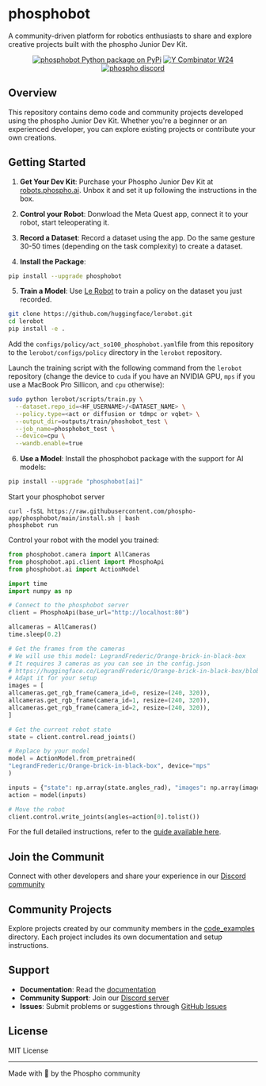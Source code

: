 # phosphobot

A community-driven platform for robotics enthusiasts to share and explore creative projects built with the phospho Junior Dev Kit.

<div align="center">

<a href="https://pypi.org/project/phosphobot/"><img src="https://img.shields.io/pypi/v/phosphobot?style=flat-square&label=pypi+phospho" alt="phosphobot Python package on PyPi"></a>
<a href="https://www.ycombinator.com/companies/phospho"><img src="https://img.shields.io/badge/Y%20Combinator-W24-orange?style=flat-square" alt="Y Combinator W24"></a>
<a href="https://discord.gg/cbkggY6NSK"><img src="https://img.shields.io/discord/1106594252043071509" alt="phospho discord"></a>

</div>

## Overview

This repository contains demo code and community projects developed using the phospho Junior Dev Kit. Whether you're a beginner or an experienced developer, you can explore existing projects or contribute your own creations.

## Getting Started

1. **Get Your Dev Kit**: Purchase your Phospho Junior Dev Kit at [robots.phospho.ai](https://robots.phospho.ai). Unbox it and set it up following the instructions in the box.

2. **Control your Robot**: Donwload the Meta Quest app, connect it to your robot, start teleoperating it.

3. **Record a Dataset**: Record a dataset using the app. Do the same gesture 30-50 times (depending on the task complexity) to create a dataset.

4. **Install the Package**:

```bash
pip install --upgrade phosphobot
```

5. **Train a Model**: Use [Le Robot](https://github.com/huggingface/lerobot) to train a policy on the dataset you just recorded.

```bash
git clone https://github.com/huggingface/lerobot.git
cd lerobot
pip install -e .
```

Add the `configs/policy/act_so100_phosphobot.yaml`file from this repository to the `lerobot/configs/policy` directory in the `lerobot` repository.

Launch the training script with the following command from the `lerobot` repository (change the device to `cuda` if you have an NVIDIA GPU, `mps` if you use a MacBook Pro Sillicon, and `cpu` otherwise):

```bash
sudo python lerobot/scripts/train.py \
  --dataset.repo_id=<HF_USERNAME>/<DATASET_NAME> \
  --policy.type=<act or diffusion or tdmpc or vqbet> \
  --output_dir=outputs/train/phoshobot_test \
  --job_name=phosphobot_test \
  --device=cpu \
  --wandb.enable=true
```

6. **Use a Model**:
   Install the phosphobot package with the support for AI models:

```bash
pip install --upgrade "phosphobot[ai]"
```

Start your phosphobot server

```
curl -fsSL https://raw.githubusercontent.com/phospho-app/phosphobot/main/install.sh | bash
phosphobot run
```

Control your robot with the model you trained:

```python
from phosphobot.camera import AllCameras
from phosphobot.api.client import PhosphoApi
from phosphobot.ai import ActionModel

import time
import numpy as np

# Connect to the phosphobot server
client = PhosphoApi(base_url="http://localhost:80")

allcameras = AllCameras()
time.sleep(0.2)

# Get the frames from the cameras
# We will use this model: LegrandFrederic/Orange-brick-in-black-box
# It requires 3 cameras as you can see in the config.json
# https://huggingface.co/LegrandFrederic/Orange-brick-in-black-box/blob/main/config.json
# Adapt it for your setup
images = [
allcameras.get_rgb_frame(camera_id=0, resize=(240, 320)),
allcameras.get_rgb_frame(camera_id=1, resize=(240, 320)),
allcameras.get_rgb_frame(camera_id=2, resize=(240, 320)),
]

# Get the current robot state
state = client.control.read_joints()

# Replace by your model
model = ActionModel.from_pretrained(
"LegrandFrederic/Orange-brick-in-black-box", device="mps"
)

inputs = {"state": np.array(state.angles_rad), "images": np.array(images)}
action = model(inputs)

# Move the robot
client.control.write_joints(angles=action[0].tolist())
```

For the full detailed instructions, refer to the [guide available here](https://docs.phospho.ai/learn/ai-models).

## Join the Communit

Connect with other developers and share your experience in our [Discord community](https://discord.gg/cbkggY6NSK)

## Community Projects

Explore projects created by our community members in the [code_examples](./code_examples) directory. Each project includes its own documentation and setup instructions.

## Support

- **Documentation**: Read the [documentation](https://docs.phospho.ai)
- **Community Support**: Join our [Discord server](https://discord.gg/cbkggY6NSK)
- **Issues**: Submit problems or suggestions through [GitHub Issues](https://github.com/phospho-app/phosphobot/issues)

## License

MIT License

---

Made with 💚 by the Phospho community
